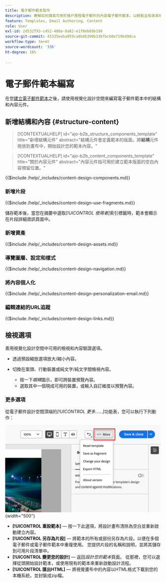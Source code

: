 ```yaml
---
title: 電子郵件範本製作
description: 瞭解如何撰寫可用於帳戶歷程電子郵件的內容電子郵件範本，以輕鬆且有效率地重複使用您的設計。
feature: Templates, Email Authoring, Content
role: User
exl-id: 2d532f93-c452-400a-8a82-e1f0eb89b199
source-git-commit: 45335eeba059ca8b4b390b336fbcb0ef29bd90ca
workflow-type: tm+mt
source-wordcount: '336'
ht-degree: 16%

---
```


# 電子郵件範本編寫

在您[建立電子郵件範本](./email-templates.md#create-an-email-template)之後，請使用視覺化設計空間來編寫電子郵件範本中的結構和內容元件。

## 新增結構和內容 {#structure-content}

>[!CONTEXTUALHELP]
>id="ajo-b2b_structure_components_template"
>title="新增結構元件"
>abstract="結構元件會定義範本的版面。將&#x200B;**結構**&#x200B;元件拖放到畫布中，開始設計您的範本內容。"

>[!CONTEXTUALHELP]
>id="ajo-b2b_content_components_template"
>title="關於內容元件"
>abstract="內容元件指可用於建立範本版面的空白內容預留位置。"

{{$include /help/_includes/content-design-components.md}}

### 新增片段

{{$include /help/_includes/content-design-use-fragments.md}}

儲存範本後，當您在摘要中選取&#x200B;_[!UICONTROL 使用者]_&#x200B;索引標籤時，範本會顯示在片段詳細資訊頁面中。

### 新增資產

{{$include /help/_includes/content-design-assets.md}}

### 導覽圖層、設定和樣式

{{$include /help/_includes/content-design-navigation.md}}

### 將內容個人化

{{$include /help/_includes/content-design-personalization-email.md}}

### 編輯連結的URL追蹤

{{$include /help/_includes/content-design-links.md}}

## 檢視選項

善用視覺化設計空間中可用的檢視和內容驗證選項。

* 透過預設縮放選項放大/縮小內容。

* 切換在案頭、行動裝置或純文字/純文字間檢視內容。
   * 按一下&#x200B;_眼睛_&#x200B;圖示，即可跨裝置預覽內容。
   * 選取其中一個現成可用的裝置，或輸入自訂維度以預覽內容。

### 更多選項

從電子郵件設計空間頂端的&#x200B;_[!UICONTROL 更多……]_&#x200B;功能表，您可以執行下列動作：

![按一下[更多]以存取範本動作](./assets/visual-designer-more-menu.png){width="500"}

* **[!UICONTROL 重設範本]** — 按一下此選項，將設計畫布清除為空白並重新啟動建立內容。
* **[!UICONTROL 另存為片段]** — 將範本的所有或部份另存為片段，以便在多個電子郵件或電子郵件範本中重複使用。 您提供片段的名稱和說明，並將其儲存到可用片段清單中。
* **[!UICONTROL 變更您的設計]** — 返回&#x200B;_設計您的範本_&#x200B;頁面。 從那裡，您可以選擇從頭開始設計範本，或使用現有的範本來重新啟動設計流程。
* **[!UICONTROL 匯出HTML]** — 將視覺畫布中的內容以HTML格式下載到您的本機系統，並封裝成zip檔。
